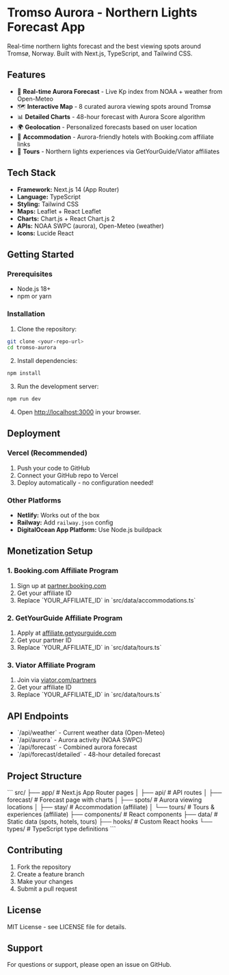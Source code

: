 # Tromso Aurora - Northern Lights Forecast App

Real-time northern lights forecast and the best viewing spots around Tromsø, Norway. Built with Next.js, TypeScript, and Tailwind CSS.

## Features

- 🌌 **Real-time Aurora Forecast** - Live Kp index from NOAA + weather from Open-Meteo
- 🗺️ **Interactive Map** - 8 curated aurora viewing spots around Tromsø
- 📊 **Detailed Charts** - 48-hour forecast with Aurora Score algorithm
- 🌍 **Geolocation** - Personalized forecasts based on user location
- 🏨 **Accommodation** - Aurora-friendly hotels with Booking.com affiliate links
- 🎯 **Tours** - Northern lights experiences via GetYourGuide/Viator affiliates

## Tech Stack

- **Framework:** Next.js 14 (App Router)
- **Language:** TypeScript
- **Styling:** Tailwind CSS
- **Maps:** Leaflet + React Leaflet
- **Charts:** Chart.js + React Chart.js 2
- **APIs:** NOAA SWPC (aurora), Open-Meteo (weather)
- **Icons:** Lucide React

## Getting Started

### Prerequisites
- Node.js 18+ 
- npm or yarn

### Installation

1. Clone the repository:
```bash
git clone <your-repo-url>
cd tromso-aurora
```

2. Install dependencies:
```bash
npm install
```

3. Run the development server:
```bash
npm run dev
```

4. Open [http://localhost:3000](http://localhost:3000) in your browser.

## Deployment

### Vercel (Recommended)

1. Push your code to GitHub
2. Connect your GitHub repo to Vercel
3. Deploy automatically - no configuration needed!

### Other Platforms

- **Netlify:** Works out of the box
- **Railway:** Add `railway.json` config
- **DigitalOcean App Platform:** Use Node.js buildpack

## Monetization Setup

### 1. Booking.com Affiliate Program
1. Sign up at [partner.booking.com](https://partner.booking.com)
2. Get your affiliate ID
3. Replace \`YOUR_AFFILIATE_ID\` in \`src/data/accommodations.ts\`

### 2. GetYourGuide Affiliate Program  
1. Apply at [affiliate.getyourguide.com](https://affiliate.getyourguide.com)
2. Get your partner ID
3. Replace \`YOUR_AFFILIATE_ID\` in \`src/data/tours.ts\`

### 3. Viator Affiliate Program
1. Join via [viator.com/partners](https://www.viator.com/partners)
2. Get your affiliate ID  
3. Replace \`YOUR_AFFILIATE_ID\` in \`src/data/tours.ts\`

## API Endpoints

- \`/api/weather\` - Current weather data (Open-Meteo)
- \`/api/aurora\` - Aurora activity (NOAA SWPC)
- \`/api/forecast\` - Combined aurora forecast
- \`/api/forecast/detailed\` - 48-hour detailed forecast

## Project Structure

\`\`\`
src/
├── app/                 # Next.js App Router pages
│   ├── api/            # API routes
│   ├── forecast/       # Forecast page with charts
│   ├── spots/          # Aurora viewing locations
│   ├── stay/           # Accommodation (affiliate)
│   └── tours/          # Tours & experiences (affiliate)
├── components/         # React components
├── data/              # Static data (spots, hotels, tours)
├── hooks/             # Custom React hooks
└── types/             # TypeScript type definitions
\`\`\`

## Contributing

1. Fork the repository
2. Create a feature branch
3. Make your changes
4. Submit a pull request

## License

MIT License - see LICENSE file for details.

## Support

For questions or support, please open an issue on GitHub.
